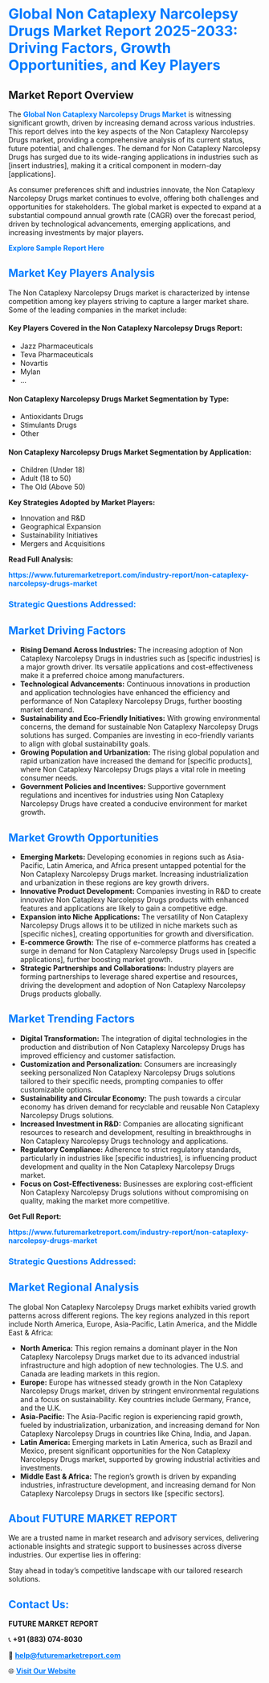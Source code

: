<h1 style="color: #007BFF;">Global Non Cataplexy Narcolepsy Drugs Market Report 2025-2033: Driving Factors, Growth Opportunities, and Key Players</h1>

<section id="overview">
<h2>Market Report Overview</h2>
<p>The <a href="https://www.futuremarketreport.com/industry-report/non-cataplexy-narcolepsy-drugs-market" style="color: #007BFF; text-decoration: none;"><strong>Global Non Cataplexy Narcolepsy Drugs Market</strong></a> is witnessing significant growth, driven by increasing demand across various industries. This report delves into the key aspects of the Non Cataplexy Narcolepsy Drugs market, providing a comprehensive analysis of its current status, future potential, and challenges. The demand for Non Cataplexy Narcolepsy Drugs has surged due to its wide-ranging applications in industries such as [insert industries], making it a critical component in modern-day [applications].</p>
<p>As consumer preferences shift and industries innovate, the Non Cataplexy Narcolepsy Drugs market continues to evolve, offering both challenges and opportunities for stakeholders. The global market is expected to expand at a substantial compound annual growth rate (CAGR) over the forecast period, driven by technological advancements, emerging applications, and increasing investments by major players.</p>
</section>

<section id="overview">
<p><a href="https://www.futuremarketreport.com/request-sample/reportId=98727" style="color: #007BFF; text-decoration: none;"><strong>Explore Sample Report Here</strong></a></p>
</section>

<section id="key-players">
<h2 style="color: #007BFF;">Market Key Players Analysis</h2>
<p>The Non Cataplexy Narcolepsy Drugs market is characterized by intense competition among key players striving to capture a larger market share. Some of the leading companies in the market include:</p>
<h4>Key Players Covered in the Non Cataplexy Narcolepsy Drugs Report:</h4>
<ul><li>Jazz Pharmaceuticals</li><li>Teva Pharmaceuticals</li><li>Novartis</li><li>Mylan</li><li>...</li></ul>
<h4>Non Cataplexy Narcolepsy Drugs Market Segmentation by Type:</h4>
<ul><li>Antioxidants Drugs</li><li>Stimulants Drugs</li><li>Other</li></ul>

<h4>Non Cataplexy Narcolepsy Drugs Market Segmentation by Application:</h4>
<ul><li>Children (Under 18)</li><li>Adult (18 to 50)</li><li>The Old (Above 50)</li></ul>
<p><strong>Key Strategies Adopted by Market Players:</strong></p>
<ul>
<li>Innovation and R&D</li>
<li>Geographical Expansion</li>
<li>Sustainability Initiatives</li>
<li>Mergers and Acquisitions</li>
</ul>
</section>

<section>
<p><strong>Read Full Analysis: </strong></p><a href="https://www.futuremarketreport.com/industry-report/non-cataplexy-narcolepsy-drugs-market" style="color: #007BFF; text-decoration: none;"><strong>https://www.futuremarketreport.com/industry-report/non-cataplexy-narcolepsy-drugs-market</strong></a>
<h3 style="color: #007BFF;">Strategic Questions Addressed:</h3>
</section>

<section id="driving-factors">
<h2 style="color: #007BFF;">Market Driving Factors</h2>
<ul>
<li><strong>Rising Demand Across Industries:</strong> The increasing adoption of Non Cataplexy Narcolepsy Drugs in industries such as [specific industries] is a major growth driver. Its versatile applications and cost-effectiveness make it a preferred choice among manufacturers.</li>
<li><strong>Technological Advancements:</strong> Continuous innovations in production and application technologies have enhanced the efficiency and performance of Non Cataplexy Narcolepsy Drugs, further boosting market demand.</li>
<li><strong>Sustainability and Eco-Friendly Initiatives:</strong> With growing environmental concerns, the demand for sustainable Non Cataplexy Narcolepsy Drugs solutions has surged. Companies are investing in eco-friendly variants to align with global sustainability goals.</li>
<li><strong>Growing Population and Urbanization:</strong> The rising global population and rapid urbanization have increased the demand for [specific products], where Non Cataplexy Narcolepsy Drugs plays a vital role in meeting consumer needs.</li>
<li><strong>Government Policies and Incentives:</strong> Supportive government regulations and incentives for industries using Non Cataplexy Narcolepsy Drugs have created a conducive environment for market growth.</li>
</ul>
</section>

<section id="growth-opportunities">
<h2 style="color: #007BFF;">Market Growth Opportunities</h2>
<ul>
<li><strong>Emerging Markets:</strong> Developing economies in regions such as Asia-Pacific, Latin America, and Africa present untapped potential for the Non Cataplexy Narcolepsy Drugs market. Increasing industrialization and urbanization in these regions are key growth drivers.</li>
<li><strong>Innovative Product Development:</strong> Companies investing in R&D to create innovative Non Cataplexy Narcolepsy Drugs products with enhanced features and applications are likely to gain a competitive edge.</li>
<li><strong>Expansion into Niche Applications:</strong> The versatility of Non Cataplexy Narcolepsy Drugs allows it to be utilized in niche markets such as [specific niches], creating opportunities for growth and diversification.</li>
<li><strong>E-commerce Growth:</strong> The rise of e-commerce platforms has created a surge in demand for Non Cataplexy Narcolepsy Drugs used in [specific applications], further boosting market growth.</li>
<li><strong>Strategic Partnerships and Collaborations:</strong> Industry players are forming partnerships to leverage shared expertise and resources, driving the development and adoption of Non Cataplexy Narcolepsy Drugs products globally.</li>
</ul>
</section>

<section id="trending-factors">
<h2 style="color: #007BFF;">Market Trending Factors</h2>
<ul>
<li><strong>Digital Transformation:</strong> The integration of digital technologies in the production and distribution of Non Cataplexy Narcolepsy Drugs has improved efficiency and customer satisfaction.</li>
<li><strong>Customization and Personalization:</strong> Consumers are increasingly seeking personalized Non Cataplexy Narcolepsy Drugs solutions tailored to their specific needs, prompting companies to offer customizable options.</li>
<li><strong>Sustainability and Circular Economy:</strong> The push towards a circular economy has driven demand for recyclable and reusable Non Cataplexy Narcolepsy Drugs solutions.</li>
<li><strong>Increased Investment in R&D:</strong> Companies are allocating significant resources to research and development, resulting in breakthroughs in Non Cataplexy Narcolepsy Drugs technology and applications.</li>
<li><strong>Regulatory Compliance:</strong> Adherence to strict regulatory standards, particularly in industries like [specific industries], is influencing product development and quality in the Non Cataplexy Narcolepsy Drugs market.</li>
<li><strong>Focus on Cost-Effectiveness:</strong> Businesses are exploring cost-efficient Non Cataplexy Narcolepsy Drugs solutions without compromising on quality, making the market more competitive.</li>
</ul>
</section>

<section>
<p><strong>Get Full Report: </strong></p><a href="https://www.futuremarketreport.com/industry-report/non-cataplexy-narcolepsy-drugs-market" style="color: #007BFF; text-decoration: none;"><strong>https://www.futuremarketreport.com/industry-report/non-cataplexy-narcolepsy-drugs-market</strong></a>
<h3 style="color: #007BFF;">Strategic Questions Addressed:</h3>
</section>


<section id="regional-analysis">
<h2 style="color: #007BFF;">Market Regional Analysis</h2>
<p>The global Non Cataplexy Narcolepsy Drugs market exhibits varied growth patterns across different regions. The key regions analyzed in this report include North America, Europe, Asia-Pacific, Latin America, and the Middle East & Africa:</p>
<ul>
<li><strong>North America:</strong> This region remains a dominant player in the Non Cataplexy Narcolepsy Drugs market due to its advanced industrial infrastructure and high adoption of new technologies. The U.S. and Canada are leading markets in this region.</li>
<li><strong>Europe:</strong> Europe has witnessed steady growth in the Non Cataplexy Narcolepsy Drugs market, driven by stringent environmental regulations and a focus on sustainability. Key countries include Germany, France, and the U.K.</li>
<li><strong>Asia-Pacific:</strong> The Asia-Pacific region is experiencing rapid growth, fueled by industrialization, urbanization, and increasing demand for Non Cataplexy Narcolepsy Drugs in countries like China, India, and Japan.</li>
<li><strong>Latin America:</strong> Emerging markets in Latin America, such as Brazil and Mexico, present significant opportunities for the Non Cataplexy Narcolepsy Drugs market, supported by growing industrial activities and investments.</li>
<li><strong>Middle East & Africa:</strong> The region’s growth is driven by expanding industries, infrastructure development, and increasing demand for Non Cataplexy Narcolepsy Drugs in sectors like [specific sectors].</li>
</ul>
</section>

<footer>
<h2 style="color: #007BFF;">About FUTURE MARKET REPORT</h2>
<p>We are a trusted name in market research and advisory services, delivering actionable insights and strategic support to businesses across diverse industries. Our expertise lies in offering:</p>

<p>Stay ahead in today’s competitive landscape with our tailored research solutions.</p>

<h2 style="color: #007BFF;">Contact Us:</h2>
<p><strong>FUTURE MARKET REPORT</strong></p>
<p>📞 <strong>+91 (883) 074-8030</strong></p>
<p>📧 <strong><a href="mailto:help@futuremarketreport.com" style="color: #007BFF;">help@futuremarketreport.com</a></strong></p>
<p>🌐 <strong><a href="https://www.futuremarketreport.com/" style="color: #007BFF;">Visit Our Website</a></strong></p>
</footer>